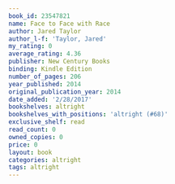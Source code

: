 ```yaml
---
book_id: 23547821
name: Face to Face with Race
author: Jared Taylor
author_l-f: 'Taylor, Jared'
my_rating: 0
average_rating: 4.36
publisher: New Century Books
binding: Kindle Edition
number_of_pages: 206
year_published: 2014
original_publication_year: 2014
date_added: '2/28/2017'
bookshelves: altright
bookshelves_with_positions: 'altright (#68)'
exclusive_shelf: read
read_count: 0
owned_copies: 0
price: 0
layout: book
categories: altright
tags: altright
---
```

